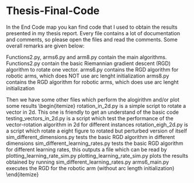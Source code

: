 # Thesis-Final-Code
In the End Code map you kan find code that I used to obtain the results presented in my thesis report.
Every file contains a lot of documentation and comments, so please open the files and read the comments. Some overall remarks are given below:

Functions2.py, arms6.py and arm8.py contain the main algorithms. 
Functions2.py contain the basic Riemannian gradient descent (RGD) algorithm to rotate one vector.
arms6.py contains the RGD algorithm for robotic arms, which does NOT use arc lenght initialization
arms8.py contains the RGD algorithm for robotic arms, which does use arc lenght initialization

Then we have some other files which perform the alogirithm and/or plot some results
\begin{itemize}
rotation_in_2d.py is a simple script to rotate a vector in 2d. This one is friendly to get an understand of the basic code
testing_vectors_in_2d.py is a script which test the performance of the vector-rotation algorithm in 2d for different instances
rotation_eigh_2d.py is a script which rotate a eight figure to rotated but perturbed version of itself
sim_different_dimensions.py tests the basic RGD algorithm in different dimensions
sim_different_learning_rates.py tests the basic RGD algorithm for different learning rates, this outputs a file which can be read by plotting_learning_rate_sim.py
plotting_learning_rate_sim.py plots the results obtained by running sim_different_learning_rates.py
arms6_main.py executes the RGD for the robotic arm (without arc length initialization)
\end{itemize}


